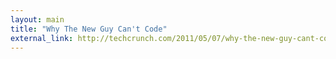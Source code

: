 ```yaml
---
layout: main
title: "Why The New Guy Can't Code"
external_link: http://techcrunch.com/2011/05/07/why-the-new-guy-cant-code/
---
```



